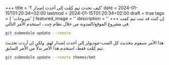 +++
title = 'كيف تحدث ثيم كِمْت إلى أحدث إصدار ؟'
date = 2024-01-15T01:20:34+02:00
lastmod = 2024-01-15T01:20:34+02:00
draft = true
tags = [
    'شروحات'
    ]
featured_image = ''
description = ''
+++
إن كنت قد ثبت ثيم كمت في مشروع الموقع/المدونة من خلال نظام جِت ، استخدم الأمر التالي.

```sh
git submodule update --remote
```

هذا الأمر سيقوم بتحديث كل الصب-موديولز إلى أحدث إصدار لهم. ولكن إن أردت تحديث ثيم كِمْت فقط، استخدم هذا الأمر بدلاً من الأمر السابق.

```sh
git submodule update --remote themes/kmt
```
